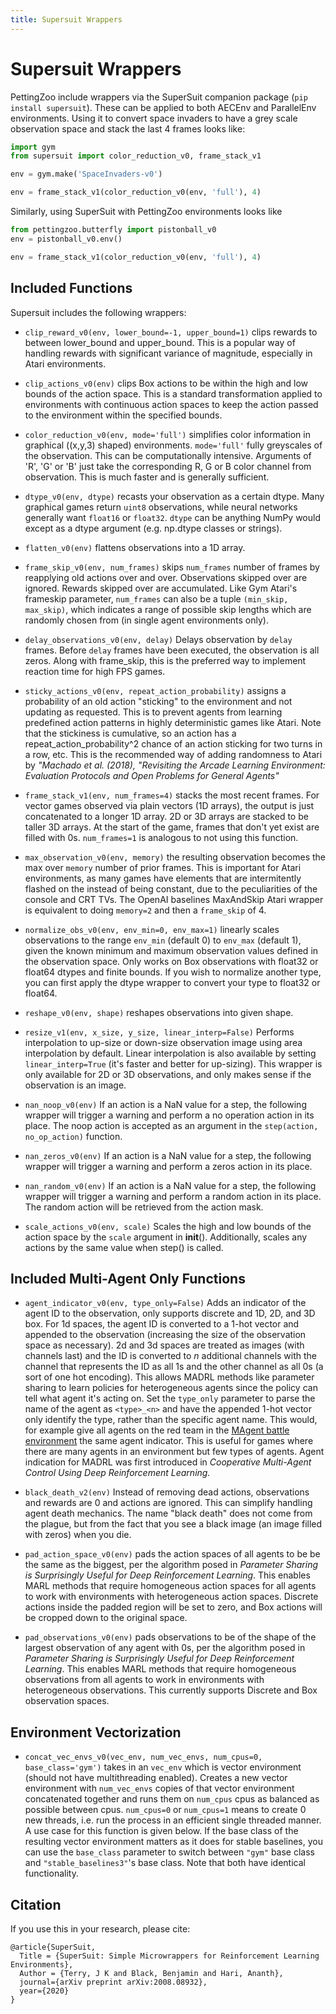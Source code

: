 ```yaml
---
title: Supersuit Wrappers
---
```


# Supersuit Wrappers

PettingZoo include wrappers via the SuperSuit companion package (`pip install supersuit`). These can be applied to both AECEnv and ParallelEnv environments. Using it to convert space invaders to have a grey scale observation space and stack the last 4 frames looks like:

``` python
import gym
from supersuit import color_reduction_v0, frame_stack_v1

env = gym.make('SpaceInvaders-v0')

env = frame_stack_v1(color_reduction_v0(env, 'full'), 4)
```

Similarly, using SuperSuit with PettingZoo environments looks like

``` python
from pettingzoo.butterfly import pistonball_v0
env = pistonball_v0.env()

env = frame_stack_v1(color_reduction_v0(env, 'full'), 4)
```

## Included Functions

Supersuit includes the following wrappers:

* `clip_reward_v0(env, lower_bound=-1, upper_bound=1)` clips rewards to between lower_bound and upper_bound. This is a popular way of handling rewards with significant variance of magnitude, especially in Atari environments.

* `clip_actions_v0(env)` clips Box actions to be within the high and low bounds of the action space. This is a standard transformation applied to environments with continuous action spaces to keep the action passed to the environment within the specified bounds.

* `color_reduction_v0(env, mode='full')` simplifies color information in graphical ((x,y,3) shaped) environments. `mode='full'` fully greyscales of the observation. This can be computationally intensive. Arguments of 'R', 'G' or 'B' just take the corresponding R, G or B color channel from observation. This is much faster and is generally sufficient.

* `dtype_v0(env, dtype)` recasts your observation as a certain dtype. Many graphical games return `uint8` observations, while neural networks generally want `float16` or `float32`. `dtype` can be anything NumPy would except as a dtype argument (e.g. np.dtype classes or strings).

* `flatten_v0(env)` flattens observations into a 1D array.

* `frame_skip_v0(env, num_frames)` skips `num_frames` number of frames by reapplying old actions over and over. Observations skipped over are ignored. Rewards skipped over are accumulated. Like Gym Atari's frameskip parameter, `num_frames` can also be a tuple `(min_skip, max_skip)`, which indicates a range of possible skip lengths which are randomly chosen from (in single agent environments only).

* `delay_observations_v0(env, delay)` Delays observation by `delay` frames. Before `delay` frames have been executed, the observation is all zeros. Along with frame_skip, this is the preferred way to implement reaction time for high FPS games.

* `sticky_actions_v0(env, repeat_action_probability)` assigns a probability of an old action "sticking" to the environment and not updating as requested. This is to prevent agents from learning predefined action patterns in highly deterministic games like Atari. Note that the stickiness is cumulative, so an action has a repeat_action_probability^2 chance of an action sticking for two turns in a row, etc. This is the recommended way of adding randomness to Atari by *"Machado et al. (2018), "Revisiting the Arcade Learning Environment: Evaluation Protocols and Open Problems for General Agents"*

* `frame_stack_v1(env, num_frames=4)` stacks the most recent frames. For vector games observed via plain vectors (1D arrays), the output is just concatenated to a longer 1D array. 2D or 3D arrays are stacked to be taller 3D arrays. At the start of the game, frames that don't yet exist are filled with 0s. `num_frames=1` is analogous to not using this function.

* `max_observation_v0(env, memory)` the resulting observation becomes the max over `memory` number of prior frames. This is important for Atari environments, as many games have elements that are intermitently flashed on the instead of being constant, due to the peculiarities of the console and CRT TVs. The OpenAI baselines MaxAndSkip Atari wrapper is equivalent to doing `memory=2` and then a  `frame_skip` of 4.

* `normalize_obs_v0(env, env_min=0, env_max=1)` linearly scales observations to the range `env_min` (default 0) to `env_max` (default 1), given the known minimum and maximum observation values defined in the observation space. Only works on Box observations with float32 or float64 dtypes and finite bounds. If you wish to normalize another type, you can first apply the dtype wrapper to convert your type to float32 or float64.

* `reshape_v0(env, shape)` reshapes observations into given shape.

* `resize_v1(env, x_size, y_size, linear_interp=False)` Performs interpolation to up-size or down-size observation image using area interpolation by default. Linear interpolation is also available by setting `linear_interp=True` (it's faster and better for up-sizing). This wrapper is only available for 2D or 3D observations, and only makes sense if the observation is an image.

* `nan_noop_v0(env)` If an action is a NaN value for a step, the following wrapper will trigger a warning and perform a no operation action in its place. The noop action is accepted as an argument in the `step(action, no_op_action)` function.

* `nan_zeros_v0(env)` If an action is a NaN value for a step, the following wrapper will trigger a warning and perform a zeros action in its place.

* `nan_random_v0(env)` If an action is a NaN value for a step, the following wrapper will trigger a warning and perform a random action in its place. The random action will be retrieved from the action mask.

* `scale_actions_v0(env, scale)` Scales the high and low bounds of the action space by the `scale` argument in __init__(). Additionally, scales any actions by the same value when step() is called.


## Included Multi-Agent Only Functions

* `agent_indicator_v0(env, type_only=False)` Adds an indicator of the agent ID to the observation, only supports discrete and 1D, 2D, and 3D box. For 1d spaces, the agent ID is converted to a 1-hot vector and appended to the observation (increasing the size of the observation space as necessary). 2d and 3d spaces are treated as images (with channels last) and the ID is converted to *n* additional channels with the channel that represents the ID as all 1s and the other channel as all 0s (a sort of one hot encoding). This allows MADRL methods like parameter sharing to learn policies for heterogeneous agents since the policy can tell what agent it's acting on. Set the `type_only` parameter to parse the name of the agent as `<type>_<n>` and have the appended 1-hot vector only identify the type, rather than the specific agent name. This would, for example give all agents on the red team in the [MAgent battle environment](https://pettingzoo.farama.org/environments/magent/battle) the same agent indicator. This is useful for games where there are many agents in an environment but few types of agents. Agent indication for MADRL was first introduced in *Cooperative Multi-Agent Control Using Deep Reinforcement Learning.*

* `black_death_v2(env)` Instead of removing dead actions, observations and rewards are 0 and actions are ignored. This can simplify handling agent death mechanics. The name "black death" does not come from the plague, but from the fact that you see a black image (an image filled with zeros) when you die.

* `pad_action_space_v0(env)` pads the action spaces of all agents to be be the same as the biggest, per the algorithm posed in *Parameter Sharing is Surprisingly Useful for Deep Reinforcement Learning*.  This enables MARL methods that require homogeneous action spaces for all agents to work with environments with heterogeneous action spaces. Discrete actions inside the padded region will be set to zero, and Box actions will be cropped down to the original space.

* `pad_observations_v0(env)` pads observations to be of the shape of the largest observation of any agent with 0s, per the algorithm posed in *Parameter Sharing is Surprisingly Useful for Deep Reinforcement Learning*. This enables MARL methods that require homogeneous observations from all agents to work in environments with heterogeneous observations. This currently supports Discrete and Box observation spaces.

## Environment Vectorization

* `concat_vec_envs_v0(vec_env, num_vec_envs, num_cpus=0, base_class='gym')` takes in an `vec_env` which is vector environment (should not have multithreading enabled). Creates a new vector environment with `num_vec_envs` copies of that vector environment concatenated together and runs them on `num_cpus` cpus as balanced as possible between cpus. `num_cpus=0` or `num_cpus=1` means to create 0 new threads, i.e. run the process in an efficient single threaded manner. A use case for this function is given below. If the base class of the resulting vector environment matters as it does for stable baselines, you can use the `base_class` parameter to switch between `"gym"` base class and `"stable_baselines3"`'s base class. Note that both have identical functionality.

[//]: # (### Parallel Environment Vectorization)

[//]: # ()
[//]: # (Note that a multi-agent environment has a similar interface to a vector environment. Give each possible agent an index in the vector and the vector of agents can be interpreted as a vector of "environments":)

[//]: # ()
[//]: # (``` python)

[//]: # (agent_1)

[//]: # (agent_2)

[//]: # (agent_3)

[//]: # (...)

[//]: # (```)

[//]: # ()
[//]: # (Where each agent's observation, reward, done, and info will be that environment's data.)

[//]: # ()
[//]: # (The following function performs this conversion.)

[//]: # ()
[//]: # (* `pettingzoo_env_to_vec_env_v0&#40;env&#41;`: Takes a PettingZoo ParallelEnv with the following assumptions: no agent death or generation, homogeneous action and observation spaces. Returns a gym vector environment where each "environment" in the vector represents one agent. An arbitrary PettingZoo parallel environment can be enforced to have these assumptions by wrapping it with the pad_action_space, pad_observations, and the black_death wrapper&#41;. This conversion to a vector environment can be used to train appropriate pettingzoo environments with standard single agent RL methods such as stable baselines's A2C out of box &#40;example below&#41;.)

[//]: # ()
[//]: # (You can also use the `concat_vec_envs_v0` functionality to train on several vector environments in parallel, forming a vector which looks like)

[//]: # ()
[//]: # (``` python)

[//]: # (env_1_agent_1)

[//]: # (env_1_agent_2)

[//]: # (env_1_agent_3)

[//]: # (env_2_agent_1)

[//]: # (env_2_agent_2)

[//]: # (env_2_agent_3)

[//]: # (...)

[//]: # (```)

[//]: # ()
[//]: # (So you can for example train 4 copies of pettingzoo's pistonball environment in parallel with some code like:)

[//]: # ()
[//]: # (``` python)

[//]: # (from stable_baselines3 import PPO)

[//]: # (from pettingzoo.butterfly import pistonball_v6)

[//]: # (import supersuit as ss)

[//]: # (env = pistonball_v6.parallel_env&#40;&#41;)

[//]: # (env = ss.color_reduction_v0&#40;env, mode='B'&#41;)

[//]: # (env = ss.resize_v1&#40;env, x_size=84, y_size=84&#41;)

[//]: # (env = ss.frame_stack_v1&#40;env, 3&#41;)

[//]: # (env = ss.pettingzoo_env_to_vec_env_v0&#40;env&#41;)

[//]: # (env = ss.concat_vec_envs_v0&#40;env, 8, num_cpus=4, base_class='stable_baselines3'&#41;)

[//]: # (model = PPO&#40;'CnnPolicy', env, verbose=3, n_steps=16&#41;)

[//]: # (model.learn&#40;total_timesteps=2000000&#41;)

[//]: # (```)

[//]: # ()
[//]: # (* `vectorize_aec_env_v0&#40;aec_env, num_envs, num_cpus=0&#41;` creates an AEC Vector env &#40;API documented in source [here]&#40;https://github.com/Farama-Foundation/SuperSuit/blob/master/supersuit/aec_vector/base_aec_vec_env.py&#41;&#41;. `num_cpus=0` indicates that the process will run in a single thread. Values of 1 or more will spawn at most that number of processes.)

[//]: # ()
[//]: # (#### Note on multiprocessing)

[//]: # (Turning on multiprocessing runs each environment in it's own process. Turning this on is typically much slower for fast environments &#40;like card games&#41;, but much faster for slow environments &#40;like robotics simulations&#41;. Determining which case you are will require testing.)

[//]: # ()
[//]: # (On MacOS with python3.8 or higher, you will need to change the default multiprocessing setting to use fork multiprocessing instead of spawn multiprocessing, as shown below, before the multiprocessing environment is created.)

[//]: # ()
[//]: # (``` python)

[//]: # (import multiprocessing)

[//]: # (multiprocessing.set_start_method&#40;"fork"&#41;)

[//]: # (```)

[//]: # ()
[//]: # (## Lambda Functions)

[//]: # ()
[//]: # (If none of the included in micro-wrappers are suitable for your needs, you can use a lambda function &#40;or submit a PR&#41;.)

[//]: # ()
[//]: # (* `action_lambda_v1&#40;env, change_action_fn, change_space_fn&#41;` allows you to define arbitrary changes to the actions via `change_action_fn&#40;action, space&#41; : action` and to the action spaces with `change_space_fn&#40;action_space&#41; : action_space`. Remember that you are transforming the actions received by the wrapper to the actions expected by the base environment. In multi-agent environments only, the lambda functions can optionally accept an extra `agent` parameter, which lets you know the agent name of the action/action space, e.g. `change_action_fn&#40;action, space, agent&#41; : action`.)

[//]: # ()
[//]: # (* `observation_lambda_v0&#40;env, observation_fn, observation_space_fn&#41;` allows you to define arbitrary changes to the via `observation_fn&#40;observation, obs_space&#41; : observation`, and `observation_space_fn&#40;obs_space&#41; : obs_space`. For Box-Box transformations the space transformation will be inferred from `change_observation_fn` if `change_obs_space_fn=None` by passing the `high` and `low` bounds through the `observation_space_fn`. In multi-agent environments only, the lambda functions can optionally accept an `agent` parameter, which lets you know the agent name of the observation/observation space, e.g. `observation_fn&#40;observation, obs_space, agent&#41; : observation`.)

[//]: # ()
[//]: # (* `reward_lambda_v0&#40;env, change_reward_fn&#41;` allows you to make arbitrary changes to rewards by passing in a `change_reward_fn&#40;reward&#41; : reward` function. For Gym environments this is called every step to transform the returned reward. For AECEnv, this function is used to change each element in the rewards dictionary every step.)

[//]: # ()
[//]: # (### Lambda Function Examples)

[//]: # ()
[//]: # (Adding noise to a Box observation looks like:)

[//]: # ()
[//]: # (``` python)

[//]: # (env = observation_lambda_v0&#40;env, lambda x : x + np.random.normal&#40;size=x.shape&#41;&#41;)

[//]: # (```)

[//]: # ()
[//]: # (Adding noise to a box observation and increasing the high and low bounds to accommodate this extra noise looks like:)

[//]: # ()
[//]: # (``` python)

[//]: # (env = observation_lambda_v0&#40;env,)

[//]: # (    lambda x : x + np.random.normal&#40;size=x.shape&#41;,)

[//]: # (    lambda obs_space : gym.spaces.Box&#40;obs_space.low-5,obs_space.high+5&#41;&#41;)

[//]: # (```)

[//]: # ()
[//]: # (Changing 1d box action space to a Discrete space by mapping the discrete actions to one-hot vectors looks like:)

[//]: # ()
[//]: # (``` python)

[//]: # (def one_hot&#40;x,n&#41;:)

[//]: # (    v = np.zeros&#40;n&#41;)

[//]: # (    v[x] = 1)

[//]: # (    return v)

[//]: # ()
[//]: # (env = action_lambda_v1&#40;env,)

[//]: # (    lambda action, act_space : one_hot&#40;action, act_space.shape[0]&#41;,)

[//]: # (    lambda act_space : gym.spaces.Discrete&#40;act_space.shape[0]&#41;&#41;)

[//]: # (```)

[//]: # ()
[//]: # (Note that many of the supersuit wrappers are implemented with a lambda wrapper behind the scenes. See [here]&#40;https://github.com/Farama-Foundation/SuperSuit/blob/master/supersuit/generic_wrappers/basic_wrappers.py&#41; for some examples.)

## Citation

If you use this in your research, please cite:

```
@article{SuperSuit,
  Title = {SuperSuit: Simple Microwrappers for Reinforcement Learning Environments},
  Author = {Terry, J K and Black, Benjamin and Hari, Ananth},
  journal={arXiv preprint arXiv:2008.08932},
  year={2020}
}
```
